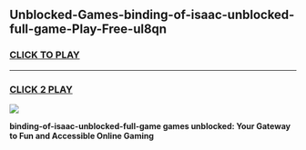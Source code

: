 
## Unblocked-Games-binding-of-isaac-unblocked-full-game-Play-Free-ul8qn
<h3>
<a href="https://premium76.site?title=binding-of-isaac-unblocked-full-game&ref=18A1">CLICK TO PLAY</a></h3>
<hr>

<h3>
<a href="https://premium76.site?title=binding-of-isaac-unblocked-full-game&ref=18A1">CLICK 2 PLAY</a>
  
</h3>

<a href="https://premium76.site?title=binding-of-isaac-unblocked-full-game&ref=18A1"><img src="https://clearcache.store/games.png"></a>


**binding-of-isaac-unblocked-full-game games unblocked: Your Gateway to Fun and Accessible Online Gaming**

